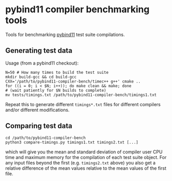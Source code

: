 # pybind11 compiler benchmarking tools

Tools for benchmarking [pybind11](https://github.com/pybind/pybind11) test
suite compilations.

## Generating test data

Usage (from a pybind11 checkout):

    N=50 # How many times to build the test suite
    mkdir build-gcc && cd build-gcc
    CXX='/path/to/pybind11-compiler-bench/timec++ g++' cmake ..
    for ((i = 0; i < $N; i++)); do make clean && make; done
    # (wait patiently for $N builds to complete)
    mv tests/timings.txt /path/to/pybind11-compiler-bench/timings1.txt

Repeat this to generate different `timings*.txt` files for different compilers
and/or different modifications.

## Comparing test data

    cd /path/to/pybind11-compiler-bench
    python3 compare-timings.py timings1.txt timings2.txt [...]

which will give you the mean and standard deviation of compiler user CPU time
and maximum memory for the compilation of each test suite object.  For any
input files beyond the first (e.g. `timings2.txt` above) you also get a
relative difference of the mean values relative to the mean values of the first
file.
